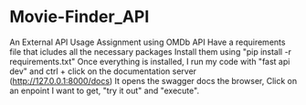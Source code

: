 # Movie-Finder_API
An External API Usage Assignment using OMDb API
Have a requirements file that icludes all the necessary packages
Install them using "pip install -r requirements.txt"
Once everything is installed, I run my code with "fast api dev" and ctrl + click on the documentation server (http://127.0.0.1:8000/docs)
It opens the swagger docs the browser, Click on an enpoint I want to get, "try it out" and "execute".
